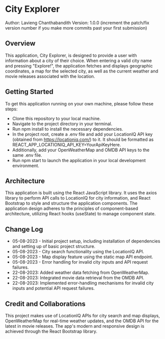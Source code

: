 # City Explorer

Author: Lavieng Chanthabandith
Version: 1.0.0 (increment the patch/fix version number if you make more commits past your first submission)

## Overview
This application, City Explorer, is designed to provide a user with information about a city of their choice. When entering a valid city name and pressing "Explore!", the application fetches and displays geographic coordinates, a map for the selected city, as well as the current weather and movie releases associated with the location. 

## Getting Started
To get this application running on your own machine, please follow these steps:

- Clone this repository to your local machine.
- Navigate to the project directory in your terminal.
- Run npm install to install the necessary dependencies.
- In the project root, create a .env file and add your LocationIQ API key (obtained from https://locationiq.com/) to it. It should be formatted as REACT_APP_LOCATIONIQ_API_KEY=YourApiKeyHere.
- Additionally, add your OpenWeatherMap and OMDB API keys to the same .env file.
- Run npm start to launch the application in your local development environment.

## Architecture
This application is built using the React JavaScript library. It uses the axios library to perform API calls to LocationIQ for city information, and React Bootstrap to style and structure the application components. The application design adheres to the principles of component-based architecture, utilizing React hooks (useState) to manage component state.

## Change Log
- 05-08-2023 - Initial project setup, including installation of dependencies and setting up of basic project structure.
- 05-08-2023 - City search functionality using the LocationIQ API.
- 05-08-2023 - Map display feature using the static map API endpoint.
- 05-08-2023 - Error handling for invalid city inputs and API request failures.
- 22-08-2023: Added weather data fetching from OpenWeatherMap.
- 22-08-2023: Integrated movie data retrieval from the OMDB API.
- 22-08-2023: Implemented error-handling mechanisms for invalid city inputs and potential API request failures.

## Credit and Collaborations
This project makes use of LocationIQ APIs for city search and map displays, OpenWeatherMap for real-time weather updates, and the OMDB API for the latest in movie releases. The app's modern and responsive design is achieved through the React Bootstrap library.